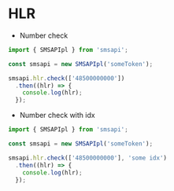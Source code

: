# HLR

- Number check

```ts
import { SMSAPIpl } from 'smsapi';

const smsapi = new SMSAPIpl('someToken');

smsapi.hlr.check(['48500000000'])
  .then((hlr) => {
    console.log(hlr);
  });
```

- Number check with idx

```ts
import { SMSAPIpl } from 'smsapi';

const smsapi = new SMSAPIpl('someToken');

smsapi.hlr.check(['48500000000'], 'some idx')
  .then((hlr) => {
    console.log(hlr);
  });
```
